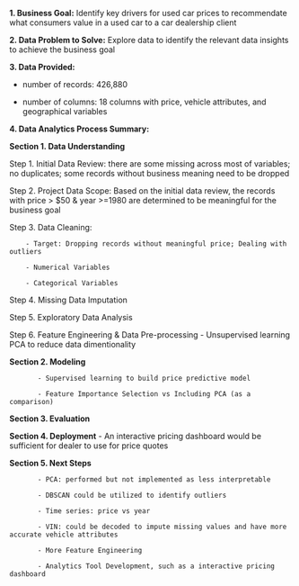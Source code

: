 **1. Business Goal:** Identify key drivers for used car prices to recommendate what consumers value in a used car to a car dealership client

**2. Data Problem to Solve:** Explore data to identify the relevant data insights to achieve the business goal

**3. Data Provided:**

   - number of records: 426,880
     
   - number of columns: 18 columns with price, vehicle attributes, and geographical variables

**4. Data Analytics Process Summary:**
   
**Section 1. Data Understanding**

Step 1. Initial Data Review: there are some missing across most of variables; no duplicates; some records without business meaning need to be dropped
        
Step 2. Project Data Scope: Based on the initial data review, the records with price > $50 & year >=1980 are determined to be meaningful for the business goal

Step 3. Data Cleaning: 

        - Target: Dropping records without meaningful price; Dealing with outliers
        
        - Numerical Variables
        
        - Categorical Variables
        
Step 4. Missing Data Imputation

Step 5. Exploratory Data Analysis

Step 6. Feature Engineering & Data Pre-processing
       - Unsupervised learning PCA to reduce data dimentionality
       
**Section 2. Modeling**

           - Supervised learning to build price predictive model
           
           - Feature Importance Selection vs Including PCA (as a comparison)
           
**Section 3. Evaluation**

**Section 4. Deployment**
             - An interactive pricing dashboard would be sufficient for dealer to use for price quotes

**Section 5. Next Steps**

           - PCA: performed but not implemented as less interpretable
           
           - DBSCAN could be utilized to identify outliers
           
           - Time series: price vs year
           
           - VIN: could be decoded to impute missing values and have more accurate vehicle attributes
           
           - More Feature Engineering
           
           - Analytics Tool Development, such as a interactive pricing dashboard

           
